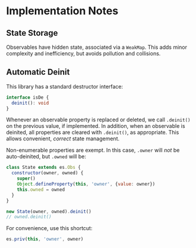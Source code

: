 # Implementation Notes

## State Storage

Observables have hidden state, associated via a `WeakMap`. This adds minor complexity and inefficiency, but avoids pollution and collisions.

## Automatic Deinit

This library has a standard destructor interface:

```ts
interface isDe {
  deinit(): void
}
```

Whenever an observable property is replaced or deleted, we call `.deinit()` on the previous value, if implemented. In addition, when an observable is deinited, all properties are cleared with `.deinit()`, as appropriate. This allows convenient, _correct_ state management.

Non-enumerable properties are exempt. In this case, `.owner` will _not_ be auto-deinited, but `.owned` will be:

```js
class State extends es.Obs {
  constructor(owner, owned) {
    super()
    Object.defineProperty(this, 'owner', {value: owner})
    this.owned = owned
  }
}

new State(owner, owned).deinit()
// owned.deinit()
```

For convenience, use this shortcut:

```js
es.priv(this, 'owner', owner)
```
